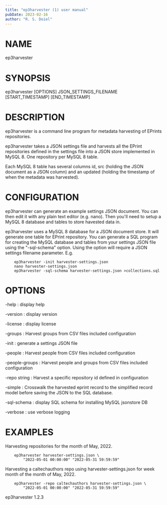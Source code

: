 ```yaml
---
title: "ep3harvester (1) user manual"
pubDate: 2023-02-16
author: "R. S. Doiel"
---
```


# NAME

ep3harvester

# SYNOPSIS

ep3harvester [OPTIONS] JSON_SETTINGS_FILENAME \
           [START_TIMESTAMP] [END_TIMESTAMP]

# DESCRIPTION

ep3harvester is a command line program for metadata harvesting
of EPrints repositories.

ep3harvester takes a JSON settings file and harvests
all the EPrint repositories defined in the settings file
into a JSON store implemented in MySQL 8. One repository per
MySQL 8 table.

Each MySQL 8 table has several columns id, src (holding the JSON
document as a JSON column) and an updated (holding the timestamp
of when the metadata was harvested).

# CONFIGURATION

ep3harvester can generate an example settings JSON document. You
can then edit it with any plain text editor (e.g. nano). Then
you'll need to setup a MySQL 8 database and tables to store
havested data in.

ep3harvester uses a MySQL 8 database for a JSON document store.
It will generate one table for EPrint repository. You can
generate a SQL program for creating the MySQL database and
tables from your settings JSON file using the "-sql-schema"
option. Using the option will require a JSON settings filename
parameter. E.g.

~~~
    ep3harvester -init harvester-settings.json
    nano harvester-settings.json
    ep3harvester -sql-schema harvester-settings.json >collections.sql
~~~

# OPTIONS

-help
: display help

-version
: display version

-license
: display license

-groups
: Harvest groups from CSV files included configuration

-init
: generate a settings JSON file

-people
: Harvest people from CSV files included configuration

-people-groups
: Harvest people and groups from CSV files included configuration

-repo string
: Harvest a specific repository id defined in configuration

-simple
: Crosswalk the harvested eprint record to the simplified record model
before saving the JSON to the SQL database.

-sql-schema
: display SQL schema for installing MySQL jsonstore DB

-verbose
: use verbose logging

# EXAMPLES

Harvesting repositories for the month of May, 2022.

~~~
    ep3harvester harvester-settings.json \
        "2022-05-01 00:00:00" "2022-05-31 59:59:59"
~~~

Harvesting a caltechauthors repo using harvester-settings.json
for week month of the month of May, 2022.

~~~
	ep3harvester -repo caltechauthors harvester-settings.json \ 
        "2022-05-01 00:00:00" "2022-05-31 59:59:59"
~~~

ep3harvester 1.2.3


